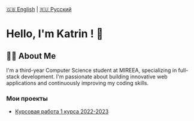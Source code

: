 <!---
- 👋 Hi, I’m @KatrinKH
- 👀 I’m interested in ...
- 🌱 I’m currently learning ...
- 💞️ I’m looking to collaborate on ...
- 📫 How to reach me ...
- 😄 Pronouns: ...
- ⚡ Fun fact: ...

KatrinKH/KatrinKH is a ✨ special ✨ repository because its `README.md` (this file) appears on your GitHub profile.
You can click the Preview link to take a look at your changes.
--->
[🇬🇧 English](README_EN.md) | [🇷🇺 Русский](README_RU.md)

# Hello, I'm Katrin ! 👋

## 👨‍💻 About Me

I'm a third-year Computer Science student at MIREEA, specializing in full-stack development. 
I'm passionate about building innovative web applications and continuously improving my coding skills.

### Мои проекты
- [Курсовая работа 1 курса 2022-2023](https://github.com/KatrinKH/battleship.git)
<!---
## 🚀 Technologies and Tools

- 🌐 **Programming Languages:** JavaScript, Python, Java
- 🛠️ **Frameworks:** React, Node.js, Express
- 📊 **Databases:** MongoDB, MySQL
- 🌍 **Other Skills:** HTML, CSS, RESTful APIs, Git

## 📈 My Tech Stack

```plaintext
HTML, CSS, JavaScript, React, Node.js, Express, MongoDB, MySQL, Git
--->
